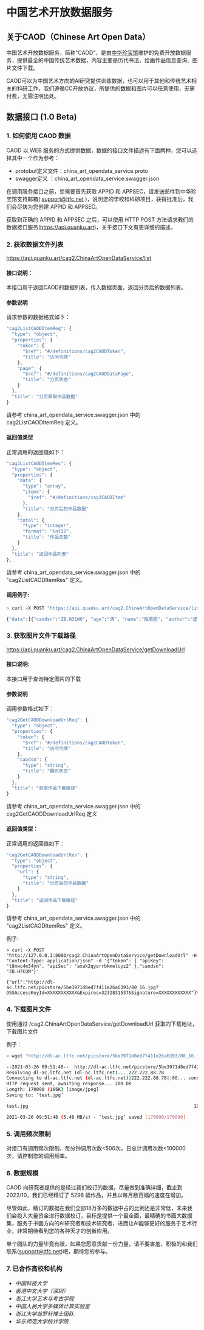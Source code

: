# 中国艺术开放数据服务

## 关于CAOD（Chinese Art Open Data）
中国艺术开放数据服务，简称"CAOD"，是由[中华珍宝馆](http://ltfc.net)维护的免费开放数据服务，提供最全的中国传统艺术数据，内容主要是历代书法、绘画作品信息查询、图片文件下载。

CAOD可以为中国艺术方向的AI研究提供训练数据，也可以用于其他和传统艺术相关的科研工作，我们遵循CC开放协议，所提供的数据和图片可以任意使用，无需付费，无需注明出处。

## 数据接口 (1.0 Beta)
### 1. 如何使用 CAOD 数据
CAOD 以 WEB 服务的方式提供数据，数据的接口文件描述有下面两种，您可以选择其中一个作为参考：
* protobuf定义文件：china_art_opendata_service.proto
* swagger定义 ：china_art_opendata_service.swagger.json


在调用服务接口之前，您需要首先获取 APPID 和 APPSEC，请发送邮件到中华珍宝馆支持邮箱( support@ltfc.net )，说明您的学校和科研项目，获得批准后，我们会尽快为您创建 APPID 和 APPSEC。

获取到正确的 APPID 和 APPSEC 之后，可以使用 HTTP POST 方法请求我们的数据接口服务(https://api.quanku.art)，关于接口下文有更详细的描述。

### 2. 获取数据文件列表
https://api.quanku.art/cag2.ChinaArtOpenDataService/list

#### 接口说明：
本接口用于返回CAOD的数据列表，传入数据页面，返回分页后的数据列表。

#### 参数说明
请求参数的数据格式如下：
```javascript
"cag2ListCAODItemReq": {
  "type": "object",
  "properties": {
    "token": {
      "$ref": "#/definitions/cag2CAODToken",
      "title": "访问令牌"
    },
    "page": {
      "$ref": "#/definitions/cag2CAODDataPage",
      "title": "分页状态"
    }
  },
  "title": "分页获取作品数据"
}
```
请参考 china_art_opendata_service.swagger.json 中的 cag2ListCAODItemReq 定义。

#### 返回值类型
正常调用的返回值如下：
```javascript
"cag2ListCAODItemRes": {
  "type": "object",
  "properties": {
    "data": {
      "type": "array",
      "items": {
        "$ref": "#/definitions/cag2CAODItem"
      },
      "title": "分页后的作品数据"
    },
    "total": {
      "type": "integer",
      "format": "int32",
      "title": "作品总数"
    }
  },
  "title": "返回作品列表"
},
```
请参考 china_art_opendata_service.swagger.json 中的 "cag2ListCAODItemRes" 定义。


#### 调用例子:
```bash
> curl -X POST "https://api.quanku.art/cag2.ChinaArtOpenDataService/list" -H "Content-Type: application/json" -d '{"token": { "apiKey": "t8nwc4m34yn", "apiSec": "axak2qyorrbkmelcyz2" },"page": { "skip": 0, "limit": 1 }}'

{"data":[{"caodsn":"ZB.H31W0", "age":"清", "name":"瓶菊图", "author":"虚谷", "desc":"", "commentInfo":"", "stampInfo":"", "referenceBook":"", "mediaType":"", "materialType":"", "styleType":"", "size":"", "tags":[], "subjects":[], "technique":[]}], "total":3253}%
```

### 3. 获取图片文件下载路径
https://api.quanku.art/cag2.ChinaArtOpenDataService/getDownloadUrl

#### 接口说明:
本接口用于查询特定图片的下载

#### 参数说明
调用参数格式如下：
```javascript
"cag2GetCAODDownloadUrlReq": {
  "type": "object",
  "properties": {
    "token": {
      "$ref": "#/definitions/cag2CAODToken",
      "title": "访问令牌"
    },
    "caodsn": {
      "type": "string",
      "title": "翻页状态"
    }
  },
  "title": "获取作品下载路径"
}
```
请参考 china_art_opendata_service.swagger.json 中的 cag2GetCAODDownloadUrlReq 定义

#### 返回值类型：
正常调用的返回值如下：
```javascript
"cag2GetCAODDownloadUrlRes": {
  "type": "object",
  "properties": {
    "url": {
      "type": "string",
      "title": "分页后的作品数据"
    }
  },
  "title": "返回作品下载路径"
}
```
请参考 china_art_opendata_service.swagger.json 中的 "cag2ListCAODItemRes" 定义。

例子:
```
> curl -X POST "http://127.0.0.1:8080/cag2.ChinaArtOpenDataService/getDownloadUrl" -H "Content-Type: application/json" -d '{"token": { "apiKey": "t8nwc4m34yn", "apiSec": "axak2qyorrbkmelcyz2" },"caodsn": "ZB.H7CQM"}'

{"url":"http://dl-ac.ltfc.net/picstore/5be3971d8ed7f411e26a6393/80_16.jpg?OSSAccessKeyId=XXXXXXXXXXX&Expires=3232831537&Signature=XXXXXXXXXXXX"}%
```

### 4. 下载图片文件
使用通过 /cag2.ChinaArtOpenDataService/getDownloadUrl 获取的下载地址，下载图片文件

例子：
```bash
> wget "http://dl-ac.ltfc.net/picstore/5be3971d8ed7f411e26a6393/80_16.jpg?OSSAccessKeyId=XXXXXXXXXXXX&Expires=3233447046&Signature=XXXXXXXXXXXX" -O test.jpg

--2021-03-26 09:51:48--  http://dl-ac.ltfc.net/picstore/5be3971d8ed7f411e26a6393/80_16.jpg?OSSAccessKeyId=XXXXXXXXXXXX&Expires=3233447046&Signature=cF%XXXXXXXXXXXX%3D
Resolving dl-ac.ltfc.net (dl-ac.ltfc.net)... 222.222.88.78
Connecting to dl-ac.ltfc.net (dl-ac.ltfc.net)|222.222.88.78|:80... connected.
HTTP request sent, awaiting response... 200 OK
Length: 170090 (166K) [image/jpeg]
Saving to: ‘test.jpg’

test.jpg                                                             100%[====================================================>] 166.10K  --.-KB/s    in 0.03s

2021-03-26 09:51:48 (5.48 MB/s) - ‘test.jpg’ saved [170090/170090]
```
### 5. 调用频次限制
对接口有调用频次限制，每分钟调用次数<500次，日总计调用次数<100000 次，请控制您的调用频率。

### 6. 数据规模
CAOD 向研究者提供的是经过我们校订的数据，尽量做到准确详细，截止到 2022/10，我们已经精订了 5298 幅作品，并且以每月数百幅的速度在增加。

尽管如此，精订的数据在我们全部18万多的数据中占的比例还是非常低，未来我们会投入大量资金进行数据校订，目标是提供一个最全面，最精确的书画大数据集，服务于书画方向的AI研究者和技术研究者，进而让AI能够更好的服务于艺术行业，非常期待看到您的各种天才的创新应用。

单个团队的力量毕竟有限，如果您愿意贡献一份力量，请不要害羞，积极的和我们联系(support@ltfc.net)吧，期待您的参与。

### 7. 已合作高校和机构
* _中国科技大学_
* _香港中文大学（深圳）_
* _浙江大学艺术与考古学院_
* _中国人民大学多媒体计算实验室_
* _浙江大学翁罗轩博士团队_
* _华东师范大学统计学院_
